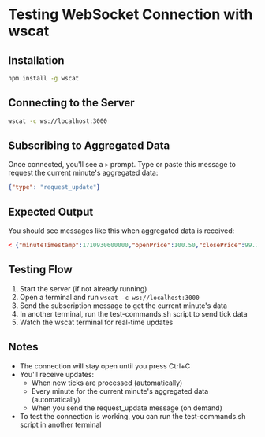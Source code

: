 # Testing WebSocket Connection with wscat

## Installation
```bash
npm install -g wscat
```

## Connecting to the Server
```bash
wscat -c ws://localhost:3000
```

## Subscribing to Aggregated Data
Once connected, you'll see a `>` prompt. Type or paste this message to request the current minute's aggregated data:
```json
{"type": "request_update"}
```

## Expected Output
You should see messages like this when aggregated data is received:
```json
< {"minuteTimestamp":1710930600000,"openPrice":100.50,"closePrice":99.75,"highPrice":101.25,"lowPrice":99.75,"totalVolume":225,"tickCount":3}
```

## Testing Flow
1. Start the server (if not already running)
2. Open a terminal and run `wscat -c ws://localhost:3000`
3. Send the subscription message to get the current minute's data
4. In another terminal, run the test-commands.sh script to send tick data
5. Watch the wscat terminal for real-time updates

## Notes
- The connection will stay open until you press Ctrl+C
- You'll receive updates:
  - When new ticks are processed (automatically)
  - Every minute for the current minute's aggregated data (automatically)
  - When you send the request_update message (on demand)
- To test the connection is working, you can run the test-commands.sh script in another terminal 